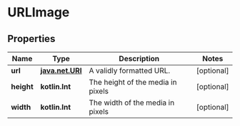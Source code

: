 
# URLImage

## Properties
Name | Type | Description | Notes
------------ | ------------- | ------------- | -------------
**url** | [**java.net.URI**](java.net.URI.md) | A validly formatted URL. |  [optional]
**height** | **kotlin.Int** | The height of the media in pixels |  [optional]
**width** | **kotlin.Int** | The width of the media in pixels |  [optional]



